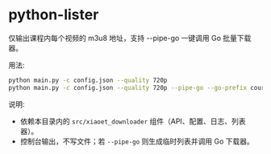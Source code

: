 # python-lister

仅输出课程内每个视频的 m3u8 地址，支持 --pipe-go 一键调用 Go 批量下载器。

用法:
```bash
python main.py -c config.json --quality 720p
python main.py -c config.json --quality 720p --pipe-go --go-prefix courseA
```

说明:
- 依赖本目录内的 `src/xiaoet_downloader` 组件（API、配置、日志、列表器）。
- 控制台输出，不写文件；若 `--pipe-go` 则生成临时列表并调用 Go 下载器。
